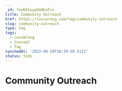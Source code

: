 ```yaml
---
_id: 7ow6EFpypbH4hzFuz
title: Community Outreach
href: https://lesswrong.com/tag/community-outreach
slug: community-outreach
type: tag
tags:
  - LessWrong
  - Concept
  - Tag
synchedAt: '2022-08-29T10:59:50.511Z'
status: todo
---
```


# Community Outreach
